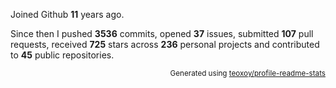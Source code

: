Joined Github **11** years ago.

Since then I pushed **3536** commits, opened **37** issues, submitted **107** pull requests, received **725** stars across **236** personal projects and contributed to **45** public repositories.

<p align="right"><sub>Generated using <a href="https://github.com/marketplace/actions/profile-readme-stats">teoxoy/profile-readme-stats</a></sub></p>
